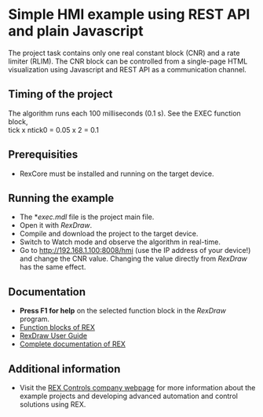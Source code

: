 Simple HMI example using REST API and plain Javascript
======================================================

The project task contains only one real constant block (CNR) and a rate limiter 
(RLIM). The CNR block can be controlled from a single-page HTML visualization 
using Javascript and REST API as a communication channel.

## Timing of the project ##

The algorithm runs each 100 milliseconds (0.1 s). See the EXEC function block,  
tick x ntick0 = 0.05 x 2 = 0.1 

## Prerequisities ##
- RexCore must be installed and running on the target device.

## Running the example ##
- The **exec.mdl* file is the project main file.
- Open it with *RexDraw*.
- Compile and download the project to the target device.
- Switch to Watch mode and observe the algorithm in real-time.
- Go to http://192.168.1.100:8008/hmi (use the IP address of your device!) and 
change the CNR value. Changing the value directly from *RexDraw* has the same 
effect.

## Documentation ##

- **Press F1 for help** on the selected function block in the *RexDraw* program.
- [Function blocks of REX](https://www.rexcontrols.com/media/2.50.5/doc/ENGLISH/MANUALS/BRef/BRef_ENG.html)
- [RexDraw User Guide](https://www.rexcontrols.com/media/2.50.5/doc/ENGLISH/MANUALS/RexDraw/RexDraw_ENG.html)
- [Complete documentation of REX](http://www.rexcontrols.com/documentation-and-support)

## Additional information ##

- Visit the [REX Controls company webpage](http://www.rexcontrols.com) 
for more information about the example projects and developing advanced 
automation and control solutions using REX.